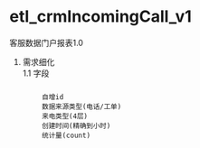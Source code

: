 # etl\_crmIncomingCall\_v1
客服数据门户报表1.0

1. 需求细化 <br/>
    1.1 字段 <br/>
###
			自增id 
            数据来源类型(电话/工单) 
            来电类型(4层) 
            创建时间(精确到小时) 
            统计量(count) 
